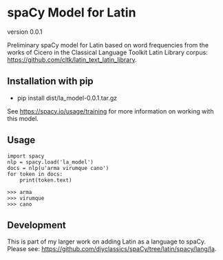 # spaCy Model for Latin
version 0.0.1

Preliminary spaCy model for Latin based on word frequencies from the works of Cicero in the Classical Language Toolkit Latin Library corpus: https://github.com/cltk/latin_text_latin_library.

## Installation with pip
- pip install dist/la_model-0.0.1.tar.gz

See https://spacy.io/usage/training for more information on working with this model.

## Usage

```
import spacy
nlp = spacy.load('la_model')
docs = nlp(u'arma virumque cano')
for token in docs:
    print(token.text)

>>> arma
>>> virumque
>>> cano
```

## Development
This is part of my larger work on adding Latin as a language to spaCy. Please see: https://github.com/diyclassics/spaCy/tree/latin/spacy/lang/la.
